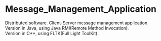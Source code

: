 # Message_Management_Application
Distributed software. Client-Server message management application. </br>
Version in Java, using Java RMI(Remote Method Invocation). </br>
Version in C++, using FLTK(Full Light ToolKit). </br>
